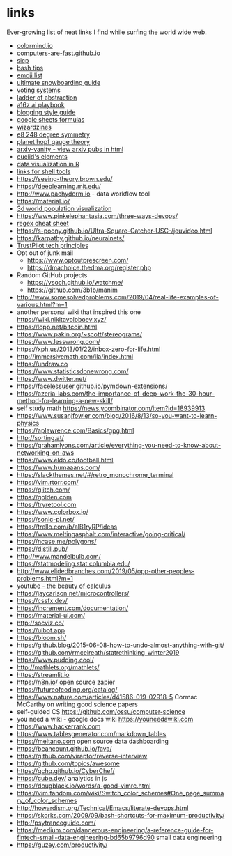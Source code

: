 # links

Ever-growing list of neat links I find while surfing the world wide web.

- [colormind.io](http://colormind.io)
- [computers-are-fast.github.io](http://computers-are-fast.github.io)
- [sicp](http://sarabander.github.io/sicp/)
- [bash tips](http://jvns.ca/blog/2017/03/26/bash-quirks/)
- [emoji list](https://apps.timwhitlock.info/emoji/tables/unicode)
- [ultimate snowboarding guide](https://www.xfive.co/blog/snowboarding-ultimate-guide)
- [voting systems](https://ncase.me/ballot/)
- [ladder of abstraction](http://worrydream.com/LadderOfAbstraction/)
- [a16z ai playbook](http://aiplaybook.a16z.com/)
- [blogging style guide](https://robertheaton.com/2018/12/06/a-blogging-style-guide/)
- [google sheets formulas](https://codingisforlosers.com/google-sheets-formulas/)
- [wizardzines](https://wizardzines.com/)
- [e8 248 degree symmetry](https://www.newscientist.com/article/dn11410-mathematicians-finally-map-248-dimension-structure/)
- [planet hopf gauge theory](https://www.math.toronto.edu/drorbn/Gallery/KnottedObjects/PlanetHopf/index2.html)
- [arxiv-vanity - view arxiv pubs in html](https://www.arxiv-vanity.com)
- [euclid's elements](https://www.c82.net/euclid/)
- [data visualization in R](https://socviz.co/lookatdata.html)
- [links for shell tools](https://github.com/trimstray/the-book-of-secret-knowledge)
- <https://seeing-theory.brown.edu/>
- <https://deeplearning.mit.edu/>
- <http://www.pachyderm.io> - data workflow tool
- <https://material.io/>
- [3d world population visualization](https://pudding.cool/2018/10/city_3d/)
- <https://www.pinkelephantasia.com/three-ways-devops/>
- [regex cheat sheet](https://medium.com/factory-mind/regex-tutorial-a-simple-cheatsheet-by-examples-649dc1c3f285)
- <https://s-poony.github.io/Ultra-Square-Catcher-USC-/jeuvideo.html>
- <https://karpathy.github.io/neuralnets/>
- [TrustPilot tech principles](https://github.com/trustpilot/principles/blob/master/README.md)
- Opt out of junk mail
    - <https://www.optoutprescreen.com/>
    - <https://dmachoice.thedma.org/register.php>
- Random GitHub projects
    - <https://vsoch.github.io/watchme/>
    - <https://github.com/3b1b/manim>
- <http://www.somesolvedproblems.com/2019/04/real-life-examples-of-various.html?m=1>
- another personal wiki that inspired this one https://wiki.nikitavoloboev.xyz/
- https://lopp.net/bitcoin.html
- https://www.pakin.org/~scott/stereograms/
- https://www.lesswrong.com/
- https://xph.us/2013/01/22/inbox-zero-for-life.html
- http://immersivemath.com/ila/index.html
- https://undraw.co
- https://www.statisticsdonewrong.com/
- https://www.dwitter.net/
- https://facelessuser.github.io/pymdown-extensions/
- https://azeria-labs.com/the-importance-of-deep-work-the-30-hour-method-for-learning-a-new-skill/
- self study math https://news.ycombinator.com/item?id=18939913
- https://www.susanjfowler.com/blog/2016/8/13/so-you-want-to-learn-physics
- https://aplawrence.com/Basics/gpg.html
- http://sorting.at/
- https://grahamlyons.com/article/everything-you-need-to-know-about-networking-on-aws
- https://www.eldo.co/football.html
- https://www.humaaans.com/
- https://slackthemes.net/#/retro_monochrome_terminal
- https://vim.rtorr.com/
- https://glitch.com/
- https://golden.com
- https://tryretool.com
- https://www.colorbox.io/
- https://sonic-pi.net/
- https://trello.com/b/alB1ryRP/ideas
- https://www.meltingasphalt.com/interactive/going-critical/
- https://ncase.me/polygons/
- https://distill.pub/
- http://www.mandelbulb.com/
- https://statmodeling.stat.columbia.edu/
- http://www.elidedbranches.com/2019/05/opp-other-peoples-problems.html?m=1
- [youtube - the beauty of calculus](https://www.youtube.com/watch?v=1r6893ga_So)
- https://jaycarlson.net/microcontrollers/
- https://cssfx.dev/
- https://increment.com/documentation/
- https://material-ui.com/
- http://socviz.co/
- https://uibot.app
- https://bloom.sh/
- https://github.blog/2015-06-08-how-to-undo-almost-anything-with-git/
- https://github.com/rmcelreath/statrethinking_winter2019
- https://www.pudding.cool/
- http://mathlets.org/mathlets/
- https://streamlit.io
- https://n8n.io/ open source zapier
- https://futureofcoding.org/catalog/
- https://www.nature.com/articles/d41586-019-02918-5 Cormac McCarthy on writing good science papers
- self-guided CS https://github.com/ossu/computer-science
- you need a wiki - google docs wiki https://youneedawiki.com
- https://www.hackerrank.com
- https://www.tablesgenerator.com/markdown_tables
- https://meltano.com open source data dashboarding
- https://beancount.github.io/fava/
- https://github.com/viraptor/reverse-interview
- https://github.com/topics/awesome
- https://gchq.github.io/CyberChef/
- https://cube.dev/ analytics in js
- https://dougblack.io/words/a-good-vimrc.html
- https://vim.fandom.com/wiki/Switch_color_schemes#One_page_summary_of_color_schemes
- http://howardism.org/Technical/Emacs/literate-devops.html
- https://skorks.com/2009/09/bash-shortcuts-for-maximum-productivity/
- http://psytranceguide.com/
- https://medium.com/dangerous-engineering/a-reference-guide-for-fintech-small-data-engineering-bd65b9796d90 small data engineering
- https://guzey.com/productivity/


